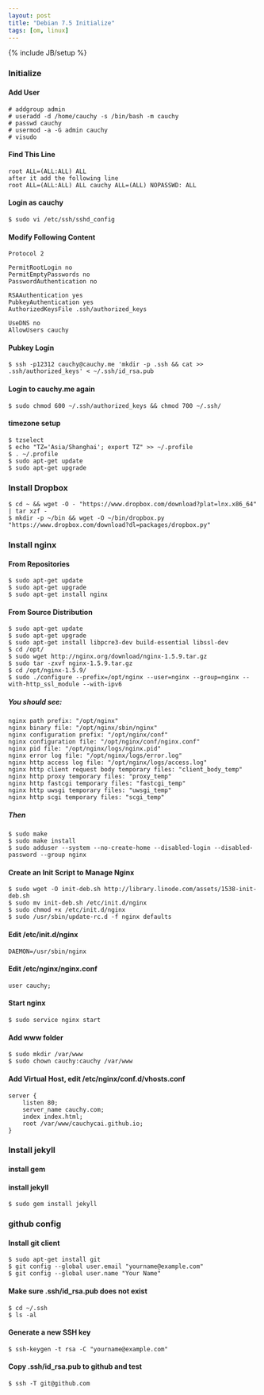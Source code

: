 ```yaml
---
layout: post
title: "Debian 7.5 Initialize"
tags: [om, linux]
---
```

{% include JB/setup %}

### Initialize

#### Add User

	# addgroup admin
	# useradd -d /home/cauchy -s /bin/bash -m cauchy
	# passwd cauchy
	# usermod -a -G admin cauchy
	# visudo

#### Find This Line

	root ALL=(ALL:ALL) ALL 
	after it add the following line
	root ALL=(ALL:ALL) ALL cauchy ALL=(ALL) NOPASSWD: ALL 

#### Login as cauchy

	$ sudo vi /etc/ssh/sshd_config

#### Modify Following Content

	Protocol 2

	PermitRootLogin no
	PermitEmptyPasswords no
	PasswordAuthentication no

	RSAAuthentication yes
	PubkeyAuthentication yes
	AuthorizedKeysFile .ssh/authorized_keys

	UseDNS no
	AllowUsers cauchy


#### Pubkey Login

	$ ssh -p12312 cauchy@cauchy.me 'mkdir -p .ssh && cat >> .ssh/authorized_keys' < ~/.ssh/id_rsa.pub

#### Login to cauchy.me again

	$ sudo chmod 600 ~/.ssh/authorized_keys && chmod 700 ~/.ssh/

#### timezone setup

	$ tzselect
	$ echo "TZ='Asia/Shanghai'; export TZ" >> ~/.profile
	$ . ~/.profile
	$ sudo apt-get update
	$ sudo apt-get upgrade

### Install Dropbox
	$ cd ~ && wget -O - "https://www.dropbox.com/download?plat=lnx.x86_64" | tar xzf -
	$ mkdir -p ~/bin && wget -O ~/bin/dropbox.py "https://www.dropbox.com/download?dl=packages/dropbox.py"

### Install nginx

#### From Repositories

	$ sudo apt-get update
	$ sudo apt-get upgrade
	$ sudo apt-get install nginx

#### From Source Distribution

	$ sudo apt-get update
	$ sudo apt-get upgrade
	$ sudo apt-get install libpcre3-dev build-essential libssl-dev
	$ cd /opt/
	$ sudo wget http://nginx.org/download/nginx-1.5.9.tar.gz
	$ sudo tar -zxvf nginx-1.5.9.tar.gz
	$ cd /opt/nginx-1.5.9/
	$ sudo ./configure --prefix=/opt/nginx --user=nginx --group=nginx --with-http_ssl_module --with-ipv6

##### You should see:

	nginx path prefix: "/opt/nginx"
	nginx binary file: "/opt/nginx/sbin/nginx"
	nginx configuration prefix: "/opt/nginx/conf"
	nginx configuration file: "/opt/nginx/conf/nginx.conf"
	nginx pid file: "/opt/nginx/logs/nginx.pid"
	nginx error log file: "/opt/nginx/logs/error.log"
	nginx http access log file: "/opt/nginx/logs/access.log"
	nginx http client request body temporary files: "client_body_temp"
	nginx http proxy temporary files: "proxy_temp"
	nginx http fastcgi temporary files: "fastcgi_temp"
	nginx http uwsgi temporary files: "uwsgi_temp"
	nginx http scgi temporary files: "scgi_temp"

##### Then

	$ sudo make
	$ sudo make install
	$ sudo adduser --system --no-create-home --disabled-login --disabled-password --group nginx

#### Create an Init Script to Manage Nginx

	$ sudo wget -O init-deb.sh http://library.linode.com/assets/1538-init-deb.sh
	$ sudo mv init-deb.sh /etc/init.d/nginx
	$ sudo chmod +x /etc/init.d/nginx
	$ sudo /usr/sbin/update-rc.d -f nginx defaults

#### Edit /etc/init.d/nginx

	DAEMON=/usr/sbin/nginx

#### Edit /etc/nginx/nginx.conf

	user cauchy;

#### Start nginx 

	$ sudo service nginx start

#### Add www folder

	$ sudo mkdir /var/www
	$ sudo chown cauchy:cauchy /var/www

#### Add Virtual Host, edit /etc/nginx/conf.d/vhosts.conf

	server {
	    listen 80;
	    server_name cauchy.com;
	    index index.html;
	    root /var/www/cauchycai.github.io;
	}

### Install jekyll

#### install gem 

#### install jekyll

	$ sudo gem install jekyll

### github config

#### Install git client

	$ sudo apt-get install git
	$ git config --global user.email "yourname@example.com"
	$ git config --global user.name "Your Name"

#### Make sure .ssh/id_rsa.pub does not exist

	$ cd ~/.ssh
	$ ls -al

#### Generate a new SSH key

	$ ssh-keygen -t rsa -C "yourname@example.com"

#### Copy .ssh/id_rsa.pub to github and test

	$ ssh -T git@github.com

